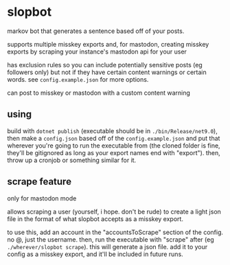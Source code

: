 # slopbot

markov bot that generates a sentence based off of your posts.

supports multiple misskey exports and, for mastodon, creating misskey exports by scraping your instance's mastodon api for your user

has exclusion rules so you can include potentially sensitive posts (eg followers only) but not if they have certain content warnings or certain words. see `config.example.json` for more options.

can post to misskey or mastodon with a custom content warning

## using

build with `dotnet publish` (executable should be in `./bin/Release/net9.0`), then make a `config.json` based off of the `config.example.json` and put that wherever you're going to run the executable from (the cloned folder is fine, they'll be gitignored as long as your export names end with "export"). then, throw up a cronjob or something similar for it.

## scrape feature

only for mastodon mode

allows scraping a user (yourself, i hope. don't be rude) to create a light json file in the format of what slopbot accepts as a misskey export.

to use this, add an account in the "accountsToScrape" section of the config. no @, just the username. then, run the executable with "scrape" after (eg `./wherever/slopbot scrape`). this will generate a json file. add it to your config as a misskey export, and it'll be included in future runs.